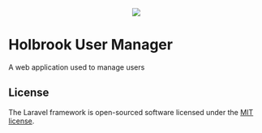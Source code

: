 <p align="center">
<img src="https://pavement.engineering.asu.edu/wp-content/uploads/2012/12/Holbrook-Asphalt-logo2-300x126.png">
</p>

# Holbrook User Manager 

A web application used to manage users

## License

The Laravel framework is open-sourced software licensed under the [MIT license](https://opensource.org/licenses/MIT).
